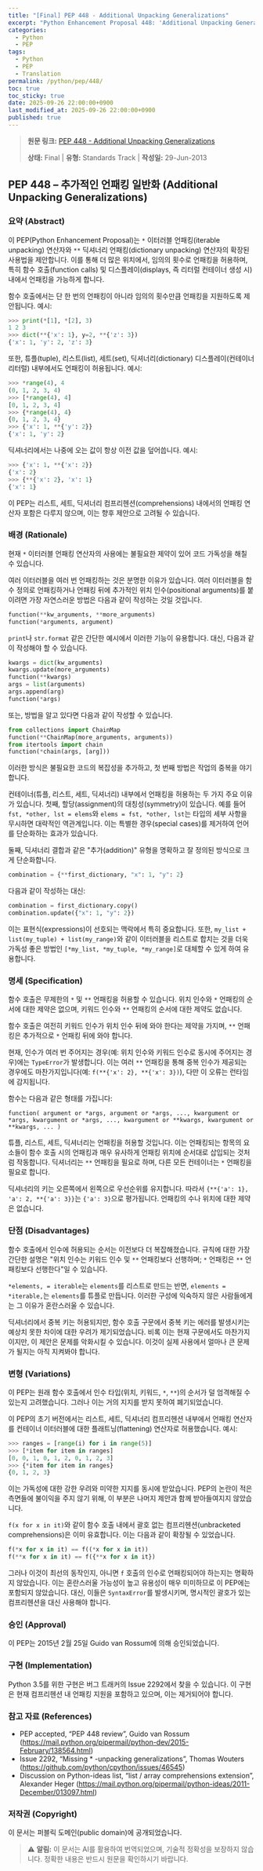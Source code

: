 ```yaml
---
title: "[Final] PEP 448 - Additional Unpacking Generalizations"
excerpt: "Python Enhancement Proposal 448: 'Additional Unpacking Generalizations'에 대한 한국어 번역입니다."
categories:
  - Python
  - PEP
tags:
  - Python
  - PEP
  - Translation
permalink: /python/pep/448/
toc: true
toc_sticky: true
date: 2025-09-26 22:00:00+0900
last_modified_at: 2025-09-26 22:00:00+0900
published: true
---
```

> **원문 링크:** [PEP 448 - Additional Unpacking Generalizations](https://peps.python.org/pep-0448/)
>
> **상태:** Final | **유형:** Standards Track | **작성일:** 29-Jun-2013

## PEP 448 – 추가적인 언패킹 일반화 (Additional Unpacking Generalizations)

### 요약 (Abstract)
이 PEP(Python Enhancement Proposal)는 `*` 이터러블 언패킹(iterable unpacking) 연산자와 `**` 딕셔너리 언패킹(dictionary unpacking) 연산자의 확장된 사용법을 제안합니다. 이를 통해 더 많은 위치에서, 임의의 횟수로 언패킹을 허용하며, 특히 함수 호출(function calls) 및 디스플레이(displays, 즉 리터럴 컨테이너 생성 시) 내에서 언패킹을 가능하게 합니다.

함수 호출에서는 단 한 번의 언패킹이 아니라 임의의 횟수만큼 언패킹을 지원하도록 제안됩니다.
예시:
```python
>>> print(*[1], *[2], 3)
1 2 3
>>> dict(**{'x': 1}, y=2, **{'z': 3})
{'x': 1, 'y': 2, 'z': 3}
```
또한, 튜플(tuple), 리스트(list), 세트(set), 딕셔너리(dictionary) 디스플레이(컨테이너 리터럴) 내부에서도 언패킹이 허용됩니다.
예시:
```python
>>> *range(4), 4
(0, 1, 2, 3, 4)
>>> [*range(4), 4]
[0, 1, 2, 3, 4]
>>> {*range(4), 4}
{0, 1, 2, 3, 4}
>>> {'x': 1, **{'y': 2}}
{'x': 1, 'y': 2}
```
딕셔너리에서는 나중에 오는 값이 항상 이전 값을 덮어씁니다.
예시:
```python
>>> {'x': 1, **{'x': 2}}
{'x': 2}
>>> {**{'x': 2}, 'x': 1}
{'x': 1}
```
이 PEP는 리스트, 세트, 딕셔너리 컴프리헨션(comprehensions) 내에서의 언패킹 연산자 포함은 다루지 않으며, 이는 향후 제안으로 고려될 수 있습니다.

### 배경 (Rationale)

현재 `*` 이터러블 언패킹 연산자의 사용에는 불필요한 제약이 있어 코드 가독성을 해칠 수 있습니다.

여러 이터러블을 여러 번 언패킹하는 것은 분명한 이유가 있습니다. 여러 이터러블을 함수 정의로 언패킹하거나 언패킹 뒤에 추가적인 위치 인수(positional arguments)를 붙이려면 가장 자연스러운 방법은 다음과 같이 작성하는 것일 것입니다.
```python
function(**kw_arguments, **more_arguments)
function(*arguments, argument)
```
`print`나 `str.format` 같은 간단한 예시에서 이러한 기능이 유용합니다. 대신, 다음과 같이 작성해야 할 수 있습니다.
```python
kwargs = dict(kw_arguments)
kwargs.update(more_arguments)
function(**kwargs)
args = list(arguments)
args.append(arg)
function(*args)
```
또는, 방법을 알고 있다면 다음과 같이 작성할 수 있습니다.
```python
from collections import ChainMap
function(**ChainMap(more_arguments, arguments))
from itertools import chain
function(*chain(args, [arg]))
```
이러한 방식은 불필요한 코드의 복잡성을 추가하고, 첫 번째 방법은 작업의 중복을 야기합니다.

컨테이너(튜플, 리스트, 세트, 딕셔너리) 내부에서 언패킹을 허용하는 두 가지 주요 이유가 있습니다.
첫째, 할당(assignment)의 대칭성(symmetry)이 있습니다. 예를 들어 `fst, *other, lst = elems`와 `elems = fst, *other, lst`는 타입의 세부 사항을 무시하면 대략적인 역관계입니다. 이는 특별한 경우(special cases)를 제거하여 언어를 단순화하는 효과가 있습니다.

둘째, 딕셔너리 결합과 같은 "추가(addition)" 유형을 명확하고 잘 정의된 방식으로 크게 단순화합니다.
```python
combination = {**first_dictionary, "x": 1, "y": 2}
```
다음과 같이 작성하는 대신:
```python
combination = first_dictionary.copy()
combination.update({"x": 1, "y": 2})
```
이는 표현식(expressions)이 선호되는 맥락에서 특히 중요합니다. 또한, `my_list + list(my_tuple) + list(my_range)`와 같이 이터러블을 리스트로 합치는 것을 더욱 가독성 좋은 방법인 `[*my_list, *my_tuple, *my_range]`로 대체할 수 있게 하여 유용합니다.

### 명세 (Specification)

함수 호출은 무제한의 `*` 및 `**` 언패킹을 허용할 수 있습니다. 위치 인수와 `*` 언패킹의 순서에 대한 제약은 없으며, 키워드 인수와 `**` 언패킹의 순서에 대한 제약도 없습니다.

함수 호출은 여전히 키워드 인수가 위치 인수 뒤에 와야 한다는 제약을 가지며, `**` 언패킹은 추가적으로 `*` 언패킹 뒤에 와야 합니다.

현재, 인수가 여러 번 주어지는 경우(예: 위치 인수와 키워드 인수로 동시에 주어지는 경우)에는 `TypeError`가 발생합니다. 이는 여러 `**` 언패킹을 통해 중복 인수가 제공되는 경우에도 마찬가지입니다(예: `f(**{'x': 2}, **{'x': 3})`), 다만 이 오류는 런타임에 감지됩니다.

함수는 다음과 같은 형태를 가집니다:
```
function( argument or *args, argument or *args, ..., kwargument or *args, kwargument or *args, ..., kwargument or **kwargs, kwargument or **kwargs, ... )
```
튜플, 리스트, 세트, 딕셔너리는 언패킹을 허용할 것입니다. 이는 언패킹되는 항목의 요소들이 함수 호출 시의 언패킹과 매우 유사하게 언패킹 위치에 순서대로 삽입되는 것처럼 작동합니다. 딕셔너리는 `**` 언패킹을 필요로 하며, 다른 모든 컨테이너는 `*` 언패킹을 필요로 합니다.

딕셔너리의 키는 오른쪽에서 왼쪽으로 우선순위를 유지합니다. 따라서 `{**{'a': 1}, 'a': 2, **{'a': 3}}`는 `{'a': 3}`으로 평가됩니다. 언패킹의 수나 위치에 대한 제약은 없습니다.

### 단점 (Disadvantages)

함수 호출에서 인수에 허용되는 순서는 이전보다 더 복잡해졌습니다. 규칙에 대한 가장 간단한 설명은 "위치 인수는 키워드 인수 및 `**` 언패킹보다 선행하며; `*` 언패킹은 `**` 언패킹보다 선행한다"일 수 있습니다.

`*elements, = iterable`는 `elements`를 리스트로 만드는 반면, `elements = *iterable,`는 `elements`를 튜플로 만듭니다. 이러한 구성에 익숙하지 않은 사람들에게는 그 이유가 혼란스러울 수 있습니다.

딕셔너리에서 중복 키는 허용되지만, 함수 호출 구문에서 중복 키는 에러를 발생시키는 예상치 못한 차이에 대한 우려가 제기되었습니다. 비록 이는 현재 구문에서도 마찬가지이지만, 이 제안은 문제를 악화시킬 수 있습니다. 이것이 실제 사용에서 얼마나 큰 문제가 될지는 아직 지켜봐야 합니다.

### 변형 (Variations)

이 PEP는 원래 함수 호출에서 인수 타입(위치, 키워드, `*`, `**`)의 순서가 덜 엄격해질 수 있는지 고려했습니다. 그러나 이는 거의 지지를 받지 못하여 폐기되었습니다.

이 PEP의 초기 버전에서는 리스트, 세트, 딕셔너리 컴프리헨션 내부에서 언패킹 연산자를 컨테이너 이터러블에 대한 플래트닝(flattening) 연산자로 허용했습니다.
예시:
```python
>>> ranges = [range(i) for i in range(5)]
>>> [*item for item in ranges]
[0, 0, 1, 0, 1, 2, 0, 1, 2, 3]
>>> {*item for item in ranges}
{0, 1, 2, 3}
```
이는 가독성에 대한 강한 우려와 미약한 지지를 동시에 받았습니다. PEP의 논란이 적은 측면들에 불이익을 주지 않기 위해, 이 부분은 나머지 제안과 함께 받아들여지지 않았습니다.

`f(x for x in it)`와 같이 함수 호출 내에서 괄호 없는 컴프리헨션(unbracketed comprehensions)은 이미 유효합니다. 이는 다음과 같이 확장될 수 있었습니다.
```python
f(*x for x in it) == f((*x for x in it))
f(**x for x in it) == f({**x for x in it})
```
그러나 이것이 최선의 동작인지, 아니면 `f` 호출의 인수로 언패킹되어야 하는지는 명확하지 않았습니다. 이는 혼란스러울 가능성이 높고 유용성이 매우 미미하므로 이 PEP에는 포함되지 않았습니다. 대신, 이들은 `SyntaxError`를 발생시키며, 명시적인 괄호가 있는 컴프리헨션을 대신 사용해야 합니다.

### 승인 (Approval)

이 PEP는 2015년 2월 25일 Guido van Rossum에 의해 승인되었습니다.

### 구현 (Implementation)

Python 3.5를 위한 구현은 버그 트래커의 Issue 2292에서 찾을 수 있습니다. 이 구현은 현재 컴프리헨션 내 언패킹 지원을 포함하고 있으며, 이는 제거되어야 합니다.

### 참고 자료 (References)

*   PEP accepted, “PEP 448 review”, Guido van Rossum (https://mail.python.org/pipermail/python-dev/2015-February/138564.html)
*   Issue 2292, “Missing * -unpacking generalizations”, Thomas Wouters (https://github.com/python/cpython/issues/46545)
*   Discussion on Python-ideas list, “list / array comprehensions extension”, Alexander Heger (https://mail.python.org/pipermail/python-ideas/2011-December/013097.html)

### 저작권 (Copyright)

이 문서는 퍼블릭 도메인(public domain)에 공개되었습니다.

> ⚠️ **알림:** 이 문서는 AI를 활용하여 번역되었으며, 기술적 정확성을 보장하지 않습니다. 정확한 내용은 반드시 원문을 확인하시기 바랍니다.